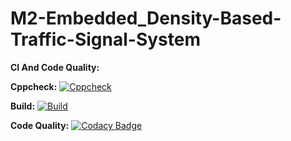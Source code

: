 # M2-Embedded_Density-Based-Traffic-Signal-System

**CI And Code Quality:**

**Cppcheck:**
[![Cppcheck](https://github.com/Adwaith1999/M2-Embedded_Density-Based-Traffic-Signal-System/actions/workflows/c-cpp.yml/badge.svg)](https://github.com/Adwaith1999/M2-Embedded_Density-Based-Traffic-Signal-System/actions/workflows/c-cpp.yml)

**Build:**
[![Build](https://github.com/Adwaith1999/M2-Embedded_Density-Based-Traffic-Signal-System/actions/workflows/compile.yml/badge.svg)](https://github.com/Adwaith1999/M2-Embedded_Density-Based-Traffic-Signal-System/actions/workflows/compile.yml)

**Code Quality:**
[![Codacy Badge](https://app.codacy.com/project/badge/Grade/f8efcb73f041420084b535df3e0a0475)](https://www.codacy.com/gh/Adwaith1999/M2-Embedded_Density-Based-Traffic-Signal-System/dashboard?utm_source=github.com&amp;utm_medium=referral&amp;utm_content=Adwaith1999/M2-Embedded_Density-Based-Traffic-Signal-System&amp;utm_campaign=Badge_Grade)



